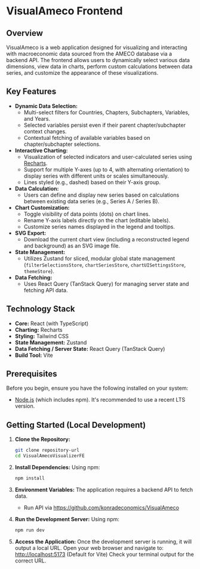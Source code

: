 # VisualAmeco Frontend

## Overview

VisualAmeco is a web application designed for visualizing and interacting with macroeconomic data sourced from the AMECO database via a backend API. The frontend allows users to dynamically select various data dimensions, view data in charts, perform custom calculations between data series, and customize the appearance of these visualizations.

## Key Features

* **Dynamic Data Selection:**
    * Multi-select filters for Countries, Chapters, Subchapters, Variables, and Years.
    * Selected variables persist even if their parent chapter/subchapter context changes.
    * Contextual fetching of available variables based on chapter/subchapter selections.
* **Interactive Charting:**
    * Visualization of selected indicators and user-calculated series using [Recharts](https://recharts.org/).
    * Support for multiple Y-axes (up to 4, with alternating orientation) to display series with different units or scales simultaneously.
    * Lines styled (e.g., dashed) based on their Y-axis group.
* **Data Calculation:**
    * Users can define and display new series based on calculations between existing data series (e.g., Series A / Series B).
* **Chart Customization:**
    * Toggle visibility of data points (dots) on chart lines.
    * Rename Y-axis labels directly on the chart (editable labels).
    * Customize series names displayed in the legend and tooltips.
* **SVG Export:**
    * Download the current chart view (including a reconstructed legend and background) as an SVG image file.
* **State Management:**
    * Utilizes Zustand for sliced, modular global state management (`filterSelectionsStore`, `chartSeriesStore`, `chartUISettingsStore`, `themeStore`).
* **Data Fetching:**
    * Uses React Query (TanStack Query) for managing server state and fetching API data.

## Technology Stack

* **Core:** React (with TypeScript)
* **Charting:** Recharts
* **Styling:** Tailwind CSS
* **State Management:** Zustand
* **Data Fetching / Server State:** React Query (TanStack Query)
* **Build Tool:** Vite

## Prerequisites

Before you begin, ensure you have the following installed on your system:
* [Node.js](https://nodejs.org/) (which includes npm). It's recommended to use a recent LTS version.
## Getting Started (Local Development)

1.  **Clone the Repository:**
    ```bash
    git clone repository-url
    cd VisualAmecoVisualizerFE
    ```

2.  **Install Dependencies:**
    Using npm:
    ```bash
    npm install
    ```

3.  **Environment Variables:**
    The application requires a backend API to fetch data.
    * Run API via https://github.com/konradeconomics/VisualAmeco

4.  **Run the Development Server:**
    Using npm:
    ```bash
    npm run dev 
    ```

5.  **Access the Application:**
    Once the development server is running, it will output a local URL. Open your web browser and navigate to:
    [http://localhost:5173](http://localhost:5173) (Default for Vite)
    Check your terminal output for the correct URL.